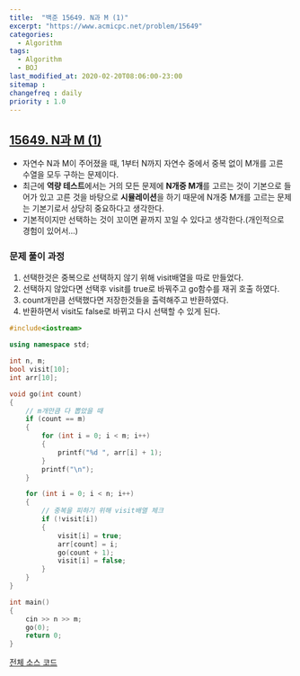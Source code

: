 ```yaml
---
title:  "백준 15649. N과 M (1)"
excerpt: "https://www.acmicpc.net/problem/15649"
categories:
  - Algorithm
tags:
  - Algorithm
  - BOJ
last_modified_at: 2020-02-20T08:06:00-23:00
sitemap :
changefreq : daily
priority : 1.0
---
```


## [15649. N과 M (1)](https://www.acmicpc.net/problem/15649)

- 자연수 N과 M이 주어졌을 때, 1부터 N까지 자연수 중에서 중복 없이 M개를 고른 수열을 모두 구하는 문제이다.
- 최근에 **역량 테스트**에서는 거의 모든 문제에 **N개중 M개**를 고르는 것이 기본으로 들어가 있고 고른 것을 바탕으로 **시뮬레이션**을 하기 때문에 N개중 M개를 고르는 문제는 기본기로서 상당히 중요하다고 생각한다.
- 기본적이지만 선택하는 것이 꼬이면 끝까지 꼬일 수 있다고 생각한다.(개인적으로 경험이 있어서...)

### 문제 풀이 과정
1. 선택한것은 중복으로 선택하지 않기 위해 visit배열을 따로 만들었다.
2. 선택하지 않았다면 선택후 visit를 true로 바꿔주고 go함수를 재귀 호출 하였다.
3. count개만큼 선택했다면 저장한것들을 출력해주고 반환하였다.
4. 반환하면서 visit도 false로 바뀌고 다시 선택할 수 있게 된다.

```cpp
#include<iostream>

using namespace std;

int n, m;
bool visit[10];
int arr[10];

void go(int count)
{
    // m개만큼 다 뽑았을 때
    if (count == m)
    {
        for (int i = 0; i < m; i++)
        {
            printf("%d ", arr[i] + 1);
        }
        printf("\n");
    }

    for (int i = 0; i < n; i++)
    {
        // 중복을 피하기 위해 visit배열 체크
        if (!visit[i])
        {
            visit[i] = true;
            arr[count] = i;
            go(count + 1);
            visit[i] = false;
        }
    }
}

int main()
{
    cin >> n >> m;
    go(0);
    return 0;
}
```
[전체 소스 코드](https://github.com/tdm1223/Algorithm/blob/master/acmicpc.net/15650.cpp)